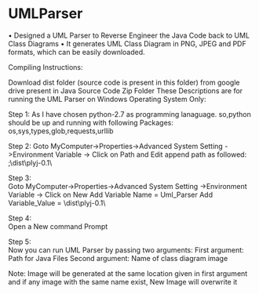 # UMLParser 

• Designed a UML Parser to Reverse Engineer the Java Code back to UML Class Diagrams
• It generates UML Class Diagram in PNG, JPEG and PDF formats, which can be easily downloaded.  

Compiling Instructions: 

Download dist folder (source code is present in this folder) from google drive present in Java Source Code Zip Folder 
These Descriptions are for running the UML Parser on Windows Operating System Only: 

Step 1: 
As I have chosen python-2.7 as programming lanaguage. so,python should be up and running with following Packages: 
os,sys,types,glob,requests,urllib 

Step 2: 
Goto MyComputer->Properties->Advanced System Setting ->Environment Variable -> Click on Path and Edit 
append path as followed: ;<Path till dist folder>\dist\plyj-0.1\ 

Step 3:  
Goto MyComputer->Properties->Advanced System Setting ->Environment Variable -> Click on New 
 Add Variable Name = Uml_Parser 
 Add Variable_Value = <Path till dist folder then>\dist\plyj-0.1\ 

Step 4:  
Open a New command Prompt  

Step 5:  
Now you can run UML Parser by passing two arguments: 
First argument: Path for Java Files 
Second argument: Name of class diagram image 

Note: Image will be generated at the same location given in first argument and if any image with the same name exist, New Image will overwrite it